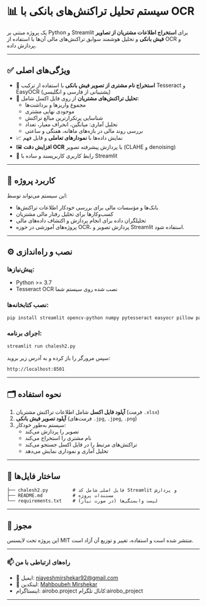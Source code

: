# 📊 سیستم تحلیل تراکنش‌های بانکی با OCR

یک پروژه مبتنی بر Python و Streamlit برای **استخراج اطلاعات مشتریان از تصاویر فیش بانکی** و تحلیل هوشمند سوابق تراکنش‌های مالی آن‌ها با استفاده از OCR و پردازش داده.

---

## ✅ ویژگی‌های اصلی

- 🎯 **استخراج نام مشتری از تصویر فیش بانکی** با استفاده از ترکیب Tesseract و EasyOCR (پشتیبانی از فارسی و انگلیسی)
- 🧠 **تحلیل تراکنش‌های مشتریان** از روی فایل اکسل شامل:
  - مجموع واریزها و برداشت‌ها
  - موجودی نهایی مشتری
  - شناسایی پرتکرارترین مبالغ تراکنش
  - تحلیل آماری: میانگین، انحراف معیار، تعداد
  - بررسی روند مالی در بازه‌های ماهانه، هفتگی و ساعتی
- 📈 نمایش داده‌ها با **نمودارهای تعاملی** و قابل فهم
- 🖼️ **افزایش دقت OCR** با پردازش پیشرفته تصویر (CLAHE و denoising)
- 📂 رابط کاربری کاربرپسند و ساده با Streamlit

---

## 🎯 کاربرد پروژه

این سیستم می‌تواند توسط:
- بانک‌ها و مؤسسات مالی برای بررسی خودکار اطلاعات تراکنش‌ها
- کسب‌وکارها برای تحلیل رفتار مالی مشتریان
- تحلیلگران داده برای انجام پردازش و اکتشاف داده‌های مالی
- پروژه‌های آموزشی در حوزه OCR، پردازش تصویر و Streamlit
استفاده شود.

---

## ⚙️ نصب و راه‌اندازی

### پیش‌نیازها:

- Python >= 3.7
- Tesseract OCR نصب شده روی سیستم شما

### نصب کتابخانه‌ها:
```bash
pip install streamlit opencv-python numpy pytesseract easyocr pillow pandas matplotlib
```

### اجرای برنامه:
```bash
streamlit run chalesh2.py
```

سپس مرورگر را باز کرده و به آدرس زیر بروید:
```
http://localhost:8501
```

---

## 🗂️ نحوه استفاده

1. **آپلود فایل اکسل** شامل اطلاعات تراکنش مشتریان (فرمت `.xlsx`)
2. **آپلود تصویر فیش بانکی** (فرمت‌های `.jpg`, `.jpeg`, `.png`)
3. سیستم به‌طور خودکار:
   - تصویر را پردازش می‌کند
   - نام مشتری را استخراج می‌کند
   - تراکنش‌های مرتبط را در فایل اکسل جستجو می‌کند
   - تحلیل آماری و نموداری نمایش می‌دهد

---

## 🧾 ساختار فایل‌ها
```
├── chalesh2.py         # فایل اصلی شامل کد Streamlit و پردازش
├── README.md           # مستندات پروژه
└── requirements.txt    # (در صورت نیاز) لیست وابستگی‌ها
```

---

## 📄 مجوز

این پروژه تحت لایسنس MIT منتشر شده است و استفاده، تغییر و توزیع آن آزاد است.

---
### 📫 راه‌های ارتباطی با من

- 📧 ایمیل: [niayeshmirshekar92@gmail.com](mailto:niayeshmirshekar92@gmail.com)
- 💼 لینکدین: [Mahboubeh Mirshekar](https://www.linkedin.com/in/mahbubeh-mirshekar-999640170)
- اینستاگرام: airobo.project
  کانال تلگرام:airobo_project

---
